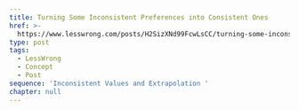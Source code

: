 ```yaml
---
title: Turning Some Inconsistent Preferences into Consistent Ones
href: >-
  https://www.lesswrong.com/posts/H2SizXNd99FcwLsCC/turning-some-inconsistent-preferences-into-consistent-ones
type: post
tags:
  - LessWrong
  - Concept
  - Post
sequence: 'Inconsistent Values and Extrapolation '
chapter: null
---
```



